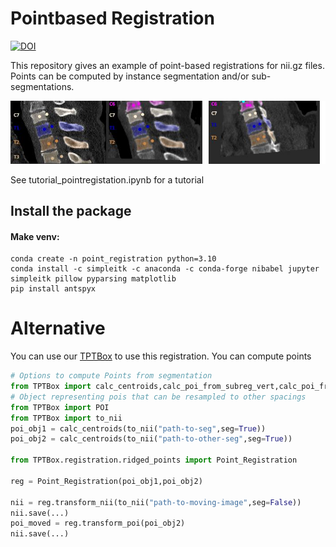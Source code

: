 
# Pointbased Registration
[![DOI](https://zenodo.org/badge/658692903.svg)](https://zenodo.org/badge/latestdoi/658692903)


This repository gives an example of point-based registrations for nii.gz files. Points can be computed by instance segmentation and/or sub-segmentations. 

![Example](example.jpg)

See tutorial_pointregistation.ipynb for a tutorial

## Install the package
#### Make venv:
```
conda create -n point_registration python=3.10 
conda install -c simpleitk -c anaconda -c conda-forge nibabel jupyter simpleitk pillow pyparsing matplotlib
pip install antspyx
```

# Alternative
You can use our [TPTBox](https://github.com/Hendrik-code/TPTBox/tree/main) to use this registration.
You can compute points 
```python
# Options to compute Points from segmentation
from TPTBox import calc_centroids,calc_poi_from_subreg_vert,calc_poi_from_two_segs
# Object representing pois that can be resampled to other spacings
from TPTBox import POI
from TPTBox import to_nii
poi_obj1 = calc_centroids(to_nii("path-to-seg",seg=True))
poi_obj2 = calc_centroids(to_nii("path-to-other-seg",seg=True))

from TPTBox.registration.ridged_points import Point_Registration

reg = Point_Registration(poi_obj1,poi_obj2)

nii = reg.transform_nii(to_nii("path-to-moving-image",seg=False))
nii.save(...)
poi_moved = reg.transform_poi(poi_obj2)
nii.save(...)
```
